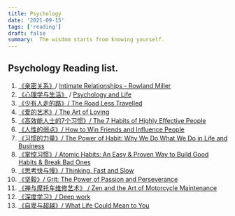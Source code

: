 ```yaml
---
title: Psychology
date: '2021-09-15'
tags: ['reading']
draft: false
summary:  The wisdom starts from knowing yourself.
---
```


## Psychology Reading list.

1. [《亲密关系》](https://m.douban.com/book/subject/5952488/)/ 
[Intimate Relationships - Rowland Miller](https://www.goodreads.com/book/show/296330.Intimate_Relationships)
1. [《心理学与生活》](https://book.douban.com/subject/1032501/) / 
[Psychology and Life](https://www.goodreads.com/book/show/1035242.Psychology_and_Life?ac=1&from_search=true&qid=NLJUD223EP&rank=1)
1. [《少有人走的路》/ The Road Less Travelled](https://books.google.ca/books/about/The_Road_Less_Travelled.html?id=IXYoAH-MetUC&source=kp_book_description&redir_esc=y)
1. [《爱的艺术》/ The Art of Loving](https://www.google.ca/books/edition/The_Art_of_Loving/pM8MzzntBRcC?hl=en&gbpv=0)
1. [《高效能人士的7个习惯》/ The 7 Habits of Highly Effective People](https://www.goodreads.com/book/show/36072.The_7_Habits_of_Highly_Effective_People)
1. [《人性的弱点》/ How to Win Friends and Influence People](https://www.goodreads.com/book/show/4865.How_to_Win_Friends_and_Influence_People)
1. [《习惯的力量》/ The Power of Habit: Why We Do What We Do in Life and Business](https://www.goodreads.com/book/show/12609433-the-power-of-habit)
1. [《掌控习惯》/ Atomic Habits: An Easy & Proven Way to Build Good Habits & Break Bad Ones](https://www.goodreads.com/book/show/40121378-atomic-habits)
1. [《思考快与慢》/ Thinking, Fast and Slow](https://www.goodreads.com/book/show/11468377-thinking-fast-and-slow)
1. [《坚毅》/ Grit: The Power of Passion and Perseverance](https://www.goodreads.com/book/show/27213329-grit?ac=1&from_search=true&qid=DXvYtClwlW&rank=1)
1. [《禅与摩托车维修艺术》 / Zen and the Art of Motorcycle Maintenance](https://book.douban.com/subject/6811366/)
1. [《深度学习》/ Deep work](https://www.goodreads.com/book/show/25744928-deep-work)
2. [《自卑与超越》/ What Life Could Mean to You](https://www.goodreads.com/book/show/23831781-alfred-adler-4-book-collection)